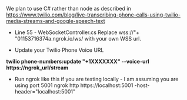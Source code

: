 ﻿We plan to use C# rather than node as described in https://www.twilio.com/blog/live-transcribing-phone-calls-using-twilio-media-streams-and-google-speech-text



* Line 55 - WebSocketController.cs
Replace wss://"+ "01153716374a.ngrok.io/ws/ with your own WSS url.

* Update your Twilio Phone Voice URL

**twilio phone-numbers:update "+1XXXXXXX" --voice-url  https://ngrok_url/stream**

* Run ngrok like this if you are testing locally - I am assuming you are using port 5001
ngrok http https://localhost:5001 -host-header="localhost:5001"






